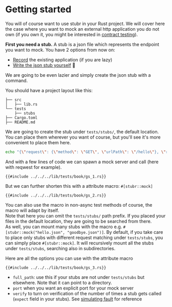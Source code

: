 # Getting started

You will of course want to use stubr in your Rust project. We will cover here the case where you want to mock an external
http application you do not own (if you own it, you might be interested in [contract testing](../contract/index.md)).  

**First you need a stub.** A stub is a json file which represents the endpoint you want to mock. You have 2 options from
now on:
* [Record](../recording/index.md) the existing application (if you are lazy)
* [Write the json stub yourself](../stubs/index.md) 🥵

We are going to be even lazier and simply create the json stub with a command.  

You should have a project layout like this:

```text
├── src
│   ├── lib.rs
└── tests
    ├── stubs
├── Cargo.toml
├── README.md
```

We are going to create the stub under `tests/stubs/`, the default location. You can place them wherever you want of course,
but you'll see it's more convenient to place them here.

```bash
echo "{\"request\": {\"method\": \"GET\", \"urlPath\": \"/hello\"}, \"response\": { \"body\": \"Hello stubr\" }}" > tests/stubs/hello.json
```

And with a few lines of code we can spawn a mock server and call (here with reqwest for example).

```rust,no_run,noplayground
{{#include ../../../lib/tests/book/gs_1.rs}}
```

But we can further shorten this with a attribute macro: `#[stubr::mock]`

```rust,no_run,noplayground
{{#include ../../../lib/tests/book/gs_2.rs}}
```

You can also use the macro in non-async test methods of course, the macro will adapt by itself.  
Note that here you can omit the `tests/stubs/` path prefix. If you placed your files in the default location, they are
going to be searched from there.  
As well, you can mount many stubs with the macro e.g. `#[stubr::mock("hello.json", "goodbye.json")]`.
By default, if you take care to place only stubs with different request matching under `tests/stubs`, you can simply
place `#[stubr::mock]`. It will recursively mount all the stubs under `tests/stubs`, searching also in subdirectories.  

Here are all the options you can use with the attribute macro

```rust,no_run,noplayground
{{#include ../../../lib/tests/book/gs_3.rs}}
```

* `full_path`: use this if your stubs are not under `tests/stubs` but elsewhere. Note that it can point to a directory.
* `port` when you want an explicit port for your mock server
* `verify` to turn on verification of the number of times a stub gets called (`expect` field in your stubs). 
See [simulating fault](../stubs/response.md#simulate-fault) for reference